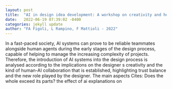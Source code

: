 ```yaml
---
layout: post
title:  "AI in design idea development: A workshop on creativity and human-AI collaboration"
date:   2022-06-19 07:39:02 -0400
categories: jekyll update
author: "FA Figoli, L Rampino, F Mattioli - 2022"
---
```

In a fast-paced society, AI systems can prove to be reliable teammates alongside human agents during the early stages of the design process, capable of helping to manage the increasing complexity of projects. Therefore, the introduction of AI systems into the design process is analysed according to the implications on the designer s creativity and the kind of human-AI collaboration that is established, highlighting trust balance and the new role played by the designer. The main aspects 
Cites: Does the whole exceed its parts? the effect of ai explanations on